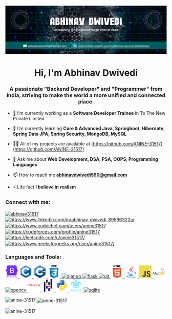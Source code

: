 ![logo](https://github.com/ANINE-31517/ANINE-31517/blob/main/Dark%20Teal%20Geometric%20Technology%20LinkedIn%20Banner%20(1).png)
<h1 align="center">Hi, I'm Abhinav Dwivedi</h1>
<h3 align="center">A passionate "Backend Developer" and "Programmer" from India, striving to make the world a more unified and connected place.</h3>

- 🔭 I’m currently working as a  **Software Developer Trainee** in To The New Private Limited

- 🌱 I’m currently learning **Core & Advanced Java, Springboot, Hibernate, Spring Data JPA, Spring Security, MongoDB, MySQL**

- 👨‍💻 All of my projects are available at [https://github.com/ANINE-31517](https://github.com/ANINE-31517)

- 💬 Ask me about **Web Development, DSA, PSA, OOPS, Programming Languages**

- 📫 How to reach me **abhinavdwivedi590@gmail.com**

- ⚡ Life fact **I believe in realism**

<h3 align="left">Connect with me:</h3>
<p align="left">
<a href="https://twitter.com/abhinav31517" target="blank"><img align="center" src="https://raw.githubusercontent.com/rahuldkjain/github-profile-readme-generator/master/src/images/icons/Social/twitter.svg" alt="abhinav31517" height="30" width="40" /></a>
<a href="https://linkedin.com/in/https://www.linkedin.com/in/abhinav-dwivedi-89596322a/" target="blank"><img align="center" src="https://raw.githubusercontent.com/rahuldkjain/github-profile-readme-generator/master/src/images/icons/Social/linked-in-alt.svg" alt="https://www.linkedin.com/in/abhinav-dwivedi-89596322a/" height="30" width="40" /></a>
<a href="https://www.codechef.com/users/https://www.codechef.com/users/anine31517" target="blank"><img align="center" src="https://user-images.githubusercontent.com/112865144/208242156-4db8653b-0464-43ce-a54e-08f701b64b73.png" alt="https://www.codechef.com/users/anine31517" height="30" width="40" /></a>
<a href="https://codeforces.com/profile/https://codeforces.com/profile/anine31517" target="blank"><img align="center" src="https://raw.githubusercontent.com/rahuldkjain/github-profile-readme-generator/master/src/images/icons/Social/codeforces.svg" alt="https://codeforces.com/profile/anine31517" height="30" width="40" /></a>
<a href="https://www.leetcode.com/https://leetcode.com/u/anine31517/" target="blank"><img align="center" src="https://raw.githubusercontent.com/rahuldkjain/github-profile-readme-generator/master/src/images/icons/Social/leet-code.svg" alt="https://leetcode.com/u/anine31517/" height="30" width="40" /></a>
<a href="https://auth.geeksforgeeks.org/user/https://www.geeksforgeeks.org/user/anine31517/" target="blank"><img align="center" src="https://raw.githubusercontent.com/rahuldkjain/github-profile-readme-generator/master/src/images/icons/Social/geeks-for-geeks.svg" alt="https://www.geeksforgeeks.org/user/anine31517/" height="30" width="40" /></a>
</p>

<h3 align="left">Languages and Tools:</h3>
<p align="left"> <a href="https://getbootstrap.com" target="_blank" rel="noreferrer"> <img src="https://raw.githubusercontent.com/devicons/devicon/master/icons/bootstrap/bootstrap-plain-wordmark.svg" alt="bootstrap" width="40" height="40"/> </a> <a href="https://www.cprogramming.com/" target="_blank" rel="noreferrer"> <img src="https://raw.githubusercontent.com/devicons/devicon/master/icons/c/c-original.svg" alt="c" width="40" height="40"/> </a> <a href="https://www.w3schools.com/cpp/" target="_blank" rel="noreferrer"> <img src="https://raw.githubusercontent.com/devicons/devicon/master/icons/cplusplus/cplusplus-original.svg" alt="cplusplus" width="40" height="40"/> </a> <a href="https://www.w3schools.com/css/" target="_blank" rel="noreferrer"> <img src="https://raw.githubusercontent.com/devicons/devicon/master/icons/css3/css3-original-wordmark.svg" alt="css3" width="40" height="40"/> </a> <a href="https://www.djangoproject.com/" target="_blank" rel="noreferrer"> <img src="https://cdn.worldvectorlogo.com/logos/django.svg" alt="django" width="40" height="40"/> </a> <a href="https://flask.palletsprojects.com/" target="_blank" rel="noreferrer"> <img src="https://www.vectorlogo.zone/logos/pocoo_flask/pocoo_flask-icon.svg" alt="flask" width="40" height="40"/> </a> <a href="https://git-scm.com/" target="_blank" rel="noreferrer"> <img src="https://www.vectorlogo.zone/logos/git-scm/git-scm-icon.svg" alt="git" width="40" height="40"/> </a> <a href="https://www.w3.org/html/" target="_blank" rel="noreferrer"> <img src="https://raw.githubusercontent.com/devicons/devicon/master/icons/html5/html5-original-wordmark.svg" alt="html5" width="40" height="40"/> </a> <a href="https://www.java.com" target="_blank" rel="noreferrer"> <img src="https://raw.githubusercontent.com/devicons/devicon/master/icons/java/java-original.svg" alt="java" width="40" height="40"/> </a> <a href="https://developer.mozilla.org/en-US/docs/Web/JavaScript" target="_blank" rel="noreferrer"> <img src="https://raw.githubusercontent.com/devicons/devicon/master/icons/javascript/javascript-original.svg" alt="javascript" width="40" height="40"/> </a> <a href="https://www.mysql.com/" target="_blank" rel="noreferrer"> <img src="https://raw.githubusercontent.com/devicons/devicon/master/icons/mysql/mysql-original-wordmark.svg" alt="mysql" width="40" height="40"/> </a> <a href="https://opencv.org/" target="_blank" rel="noreferrer"> <img src="https://www.vectorlogo.zone/logos/opencv/opencv-icon.svg" alt="opencv" width="40" height="40"/> </a> <a href="https://www.oracle.com/" target="_blank" rel="noreferrer"> <img src="https://raw.githubusercontent.com/devicons/devicon/master/icons/oracle/oracle-original.svg" alt="oracle" width="40" height="40"/> </a> <a href="https://pandas.pydata.org/" target="_blank" rel="noreferrer"> <img src="https://raw.githubusercontent.com/devicons/devicon/2ae2a900d2f041da66e950e4d48052658d850630/icons/pandas/pandas-original.svg" alt="pandas" width="40" height="40"/> </a> <a href="https://www.python.org" target="_blank" rel="noreferrer"> <img src="https://raw.githubusercontent.com/devicons/devicon/master/icons/python/python-original.svg" alt="python" width="40" height="40"/> </a> <a href="https://reactjs.org/" target="_blank" rel="noreferrer"> <img src="https://raw.githubusercontent.com/devicons/devicon/master/icons/react/react-original-wordmark.svg" alt="react" width="40" height="40"/> </a> <a href="https://www.sqlite.org/" target="_blank" rel="noreferrer"> <img src="https://www.vectorlogo.zone/logos/sqlite/sqlite-icon.svg" alt="sqlite" width="40" height="40"/> </a> </p>

<p><img align="left" src="https://github-readme-stats.vercel.app/api/top-langs?username=anine-31517&show_icons=true&locale=en&layout=compact" alt="anine-31517" /></p>

<p>&nbsp;<img align="center" src="https://github-readme-stats.vercel.app/api?username=anine-31517&show_icons=true&locale=en" alt="anine-31517" /></p>

<p><img align="center" src="https://github-readme-streak-stats.herokuapp.com/?user=anine-31517&" alt="anine-31517" /></p>
